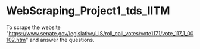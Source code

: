 # WebScraping_Project1_tds_IITM
To scrape the website "https://www.senate.gov/legislative/LIS/roll_call_votes/vote1171/vote_117_1_00102.htm" and answer the questions.
